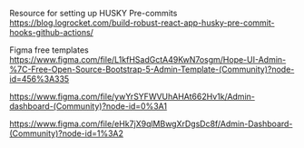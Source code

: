 Resource for setting up HUSKY Pre-commits
https://blog.logrocket.com/build-robust-react-app-husky-pre-commit-hooks-github-actions/

Figma free templates
https://www.figma.com/file/L1kfHSadGctA49KwN7osgm/Hope-UI-Admin-%7C-Free-Open-Source-Bootstrap-5-Admin-Template-(Community)?node-id=456%3A335

https://www.figma.com/file/ywYrSYFWVUhAHAt662Hv1k/Admin-dashboard-(Community)?node-id=0%3A1

https://www.figma.com/file/eHk7jX9qlMBwgXrDgsDc8f/Admin-Dashboard-(Community)?node-id=1%3A2

